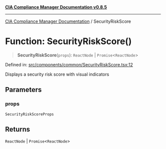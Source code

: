 [**CIA Compliance Manager Documentation v0.8.5**](../README.md)

***

[CIA Compliance Manager Documentation](../globals.md) / SecurityRiskScore

# Function: SecurityRiskScore()

> **SecurityRiskScore**(`props`): `ReactNode` \| `Promise`\<`ReactNode`\>

Defined in: [src/components/common/SecurityRiskScore.tsx:12](https://github.com/Hack23/cia-compliance-manager/blob/b799ef22d9067d09cc69eaeddf109ac9dcdce934/src/components/common/SecurityRiskScore.tsx#L12)

Displays a security risk score with visual indicators

## Parameters

### props

`SecurityRiskScoreProps`

## Returns

`ReactNode` \| `Promise`\<`ReactNode`\>
